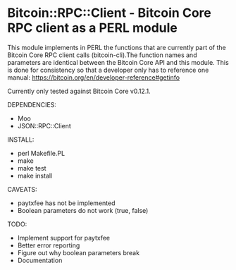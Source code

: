 # Bitcoin::RPC::Client - Bitcoin Core RPC client as a PERL module

This module implements in PERL the functions that are currently part of the
Bitcoin Core RPC client calls (bitcoin-cli).The function names and parameters
are identical between the Bitcoin Core API and this module. This is done for
consistency so that a developer only has to reference one manual:
https://bitcoin.org/en/developer-reference#getinfo

Currently only tested against Bitcoin Core v0.12.1.

DEPENDENCIES:
   - Moo
   - JSON::RPC::Client

INSTALL:
   - perl Makefile.PL
   - make
   - make test
   - make install

CAVEATS:
   - paytxfee has not be implemented 
   - Boolean parameters do not work (true, false)

TODO:
   - Implement support for paytxfee
   - Better error reporting
   - Figure out why boolean parameters break
   - Documentation
